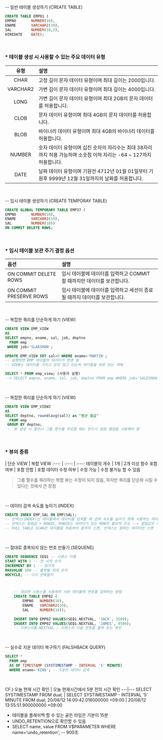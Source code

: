 -- 일반 테이블 생성하기 (CREATE TABLE) 
```sql
CREATE TABLE EMP01 (
EMPNO       NUMBER(10),
ENAME       VARCHAR2(10),
SAL         NUMBER(10,2),
HIREDATE    DATE);
```

<br>

### * __테이블 생성 시 사용할 수 있는 주요 데이터 유형__

유형 | 설명
:---:|:---
CHAR | 고정 길이 문자 데이터 유형이며 최대 길이는 2000입니다.
VARCHAR2 | 가변 길이 문자 데이터 유형이며 최대 길이는 4000입니다.
LONG | 가변 길이 문자 데이터 유형이며 최대 2GB의 문자 데이터를 허용합니다.
CLOB | 문자 데이터 유형이며 최대 4GB의 문자 데이터를 허용합니다.
BLOB | 바이너리 데이터 유형이며 최대 4GB의 바이너리 데이터를 허용합니다.
NUMBER | 숫자 데이터 유형이며 십진 숫자의 자리수는 최대 38자리까지 허용 가능하며 소숫점 이하 자리는 -64 ~ 127까지 허용합니다.
DATE | 날짜 데이터 유형이며 기원전 4712년 01월 01일부터 기원후 9999년 12월 31일까지의 날짜를 허용합니다.

<br>

-- 임시 테이블 생성하기 (CREATE TEMPORAY TABLE) 
```sql
CREATE GLOBAL TEMPORARY TABLE EMP37 ( 
EMPNO       NUMBER(10),
ENAME       VARCHAR2(10),
SAL         NUMBER(10))
ON COMMIT DELETE ROWS;
```

<br>

### * __임시 테이블 보관 주기 결정 옵션__    

옵션 | 설명
:---|:---
ON COMMIT DELETE ROWS | 임시 테이블에 데이터를 입력하고 COMMIT 할 때까지만 데이터를 보관합니다.
ON COMMIT PRESERVE ROWS | 임시 테이블에 데이터를 입력하고 세션이 종료될 때까지 데이터를 보관합니다.

<br>

-- 복잡한 쿼리를 단순하게 하기 (VIEW)
```sql
CREATE VIEW EMP_VIEW
AS 
SELECT empno, ename, sal, job, deptno
  FROM emp 
 WHERE job='SLAESMAN';
 
UPDATE EMP_VIEW SET sal=0 WHERE ename='MARTIN'; 
-- 실행하면 EMP 테이블의 데이터가 변경 됨
-- VIEW는 데이터를 가지고 있지 않고 단순히 테이블을 바로 보는 객체

SELECT * FROM emp_view; (사용자 실행) 
--> SELECT empno, ename, sal, job, deptno FROM emp WHERE job='SALESMAN'; (실제 실행)
```

<br>

-- 복잡한 쿼리를 단순하게 하기 (VIEW) 
```sql
CREATE VIEW EMP_VIEW2 
AS 
SELECT deptno, round(avg(sal)) as "평균 월급" 
  FROM emp 
 GROUP BY deptno; 
 -- 뷰 생성 시 함수나 그룹 함수를 작성할 때는 반드시 컬럼 별칭을 사용해야 함
```

<br>

### * __뷰의 종류__    

| 단순 VIEW | 복합 VIEW
:---: |  :---: | :---:
테이블의 개수 | 1개 | 2개 이상
함수 포함 여부 | 포함 안함 | 포함
데이터 수정 여부 | 수정 가능 | 수정 불가능 할 수 있음   


> 그룹 함수를 쿼리하는 복합 뷰는 수정이 되지 않음, 하지만 쿼리를 단순화 시킬 수 있다는 것에서 큰 장점

<br>

-- 데이터 검색 속도를 높이기 (INDEX)
```sql
CREATE INDEX EMP_SAL ON EMP(SAL);
-- 인덱스(INDEX)는 테이블에서 데이터를 검색할 때 검색 속도를 높이기 위해 사용하는 데이터 베이스 객체(OBJECT)
-- 인덱스는 컬럼값 + ROWID, ROWID는 데이터가 있는 ROW의 물리적 주소 --> 컬럼값은 내림차순으로 정렬되어있음
-- FULL TABLE SCAN은 테이블을 처음부터 끝까지 스캔, 인덱스는 원하는 데이터만 스캔
```

<br>

-- 절대로 중복되지 않는 번호 만들기 (SEQUENE) 

```sql
CREATE SEQUENCE SEQ1 -- 시퀀스 이름
START WITH 1 -- 첫 시작 숫자
INCREMENT BY 1 -- 증가치
MAXVALUE 100 -- 출력될 최대 숫자
NOCYCLE; -- 다시 반복할지



    -- 생성한 시퀀스를 사용하여 사원 테이블에 번호를 입력하는 방법
    CREATE TABLE EMP02 (
        EMPNO   NUMBER(10),
        ENAME   VARCHAR2(10), 
        SAL     NUMBER(10));
        
    INSERT INTO EMP02 VALUES(SEQ1.NEXTVAL, 'JACK', 3500);
    INSERT INTO EMP02 VALUES(SEQ1.NEXTVAL, 'JAMES', 4500);
    -- 시퀀스이름.NEXTVAL : 시퀀스의 다음 번호를 출력 또는 확인
```

<br>

-- 실수로 지운 데이터 복구하기 (FALSHBACK QUERY) 
```sql
SELECT * 
  FROM emp 
  AS OF TIMESTAMP (SYSTIMESTAMP - INTERVAL '5' MINUTE)
  WHERE ename='KING'; -- 5분전 데이터 검색
```

<br>

CF.) 
오늘 현재 시간 확인 | 오늘 현재시간에서 5분 전의 시간 확인
---|---
SELECT SYSTIMESTAMP FROM dual; | SELECT SYSTIMESTAMP - INTERVAL '5' MINUTE FROM dual;
20/08/12 14:00:42.016000000 +09:00 | 20/08/12 13:55:51.900000000 +09:00

* 테이블을 플래쉬백 할 수 있는 골든 타임은 기본이 15분
* UNDO_RETENTION으로 확인할 수 있음
* SELECT name, value FROM V$PARAMETER WHERE name='undo_retention'; -- 900초